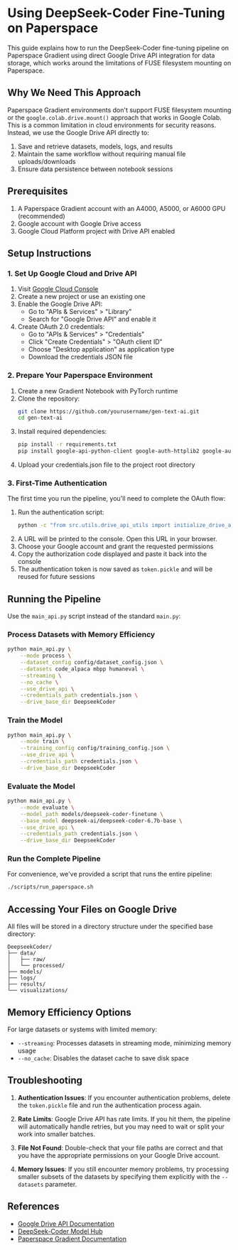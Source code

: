 # Using DeepSeek-Coder Fine-Tuning on Paperspace

This guide explains how to run the DeepSeek-Coder fine-tuning pipeline on Paperspace Gradient using direct Google Drive API integration for data storage, which works around the limitations of FUSE filesystem mounting on Paperspace.

## Why We Need This Approach

Paperspace Gradient environments don't support FUSE filesystem mounting or the `google.colab.drive.mount()` approach that works in Google Colab. This is a common limitation in cloud environments for security reasons. Instead, we use the Google Drive API directly to:

1. Save and retrieve datasets, models, logs, and results
2. Maintain the same workflow without requiring manual file uploads/downloads
3. Ensure data persistence between notebook sessions

## Prerequisites

1. A Paperspace Gradient account with an A4000, A5000, or A6000 GPU (recommended)
2. Google account with Google Drive access
3. Google Cloud Platform project with Drive API enabled

## Setup Instructions

### 1. Set Up Google Cloud and Drive API

1. Visit [Google Cloud Console](https://console.cloud.google.com/)
2. Create a new project or use an existing one
3. Enable the Google Drive API:
   - Go to "APIs & Services" > "Library"
   - Search for "Google Drive API" and enable it
4. Create OAuth 2.0 credentials:
   - Go to "APIs & Services" > "Credentials"
   - Click "Create Credentials" > "OAuth client ID"
   - Choose "Desktop application" as application type
   - Download the credentials JSON file

### 2. Prepare Your Paperspace Environment

1. Create a new Gradient Notebook with PyTorch runtime
2. Clone the repository:
   ```bash
   git clone https://github.com/yourusername/gen-text-ai.git
   cd gen-text-ai
   ```
3. Install required dependencies:
   ```bash
   pip install -r requirements.txt
   pip install google-api-python-client google-auth-httplib2 google-auth-oauthlib
   ```
4. Upload your credentials.json file to the project root directory

### 3. First-Time Authentication

The first time you run the pipeline, you'll need to complete the OAuth flow:

1. Run the authentication script:
   ```bash
   python -c "from src.utils.drive_api_utils import initialize_drive_api; initialize_drive_api()"
   ```
2. A URL will be printed to the console. Open this URL in your browser.
3. Choose your Google account and grant the requested permissions
4. Copy the authorization code displayed and paste it back into the console
5. The authentication token is now saved as `token.pickle` and will be reused for future sessions

## Running the Pipeline

Use the `main_api.py` script instead of the standard `main.py`:

### Process Datasets with Memory Efficiency

```bash
python main_api.py \
    --mode process \
    --dataset_config config/dataset_config.json \
    --datasets code_alpaca mbpp humaneval \
    --streaming \
    --no_cache \
    --use_drive_api \
    --credentials_path credentials.json \
    --drive_base_dir DeepseekCoder
```

### Train the Model

```bash
python main_api.py \
    --mode train \
    --training_config config/training_config.json \
    --use_drive_api \
    --credentials_path credentials.json \
    --drive_base_dir DeepseekCoder
```

### Evaluate the Model

```bash
python main_api.py \
    --mode evaluate \
    --model_path models/deepseek-coder-finetune \
    --base_model deepseek-ai/deepseek-coder-6.7b-base \
    --use_drive_api \
    --credentials_path credentials.json \
    --drive_base_dir DeepseekCoder
```

### Run the Complete Pipeline

For convenience, we've provided a script that runs the entire pipeline:

```bash
./scripts/run_paperspace.sh
```

## Accessing Your Files on Google Drive

All files will be stored in a directory structure under the specified base directory:

```
DeepseekCoder/
├── data/
│   ├── raw/
│   └── processed/
├── models/
├── logs/
├── results/
└── visualizations/
```

## Memory Efficiency Options

For large datasets or systems with limited memory:

- `--streaming`: Processes datasets in streaming mode, minimizing memory usage
- `--no_cache`: Disables the dataset cache to save disk space

## Troubleshooting

1. **Authentication Issues**: If you encounter authentication problems, delete the `token.pickle` file and run the authentication process again.

2. **Rate Limits**: Google Drive API has rate limits. If you hit them, the pipeline will automatically handle retries, but you may need to wait or split your work into smaller batches.

3. **File Not Found**: Double-check that your file paths are correct and that you have the appropriate permissions on your Google Drive account.

4. **Memory Issues**: If you still encounter memory problems, try processing smaller subsets of the datasets by specifying them explicitly with the `--datasets` parameter.

## References

- [Google Drive API Documentation](https://developers.google.com/drive/api/v3/about-sdk)
- [DeepSeek-Coder Model Hub](https://huggingface.co/deepseek-ai/deepseek-coder-6.7b-base)
- [Paperspace Gradient Documentation](https://docs.paperspace.com/gradient/)
